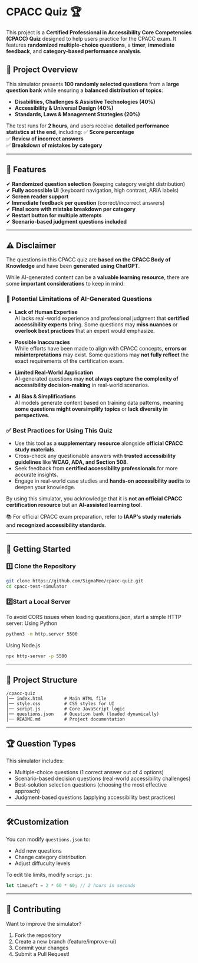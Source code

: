 # CPACC Quiz 🏆

This project is a **Certified Professional in Accessibility Core Competencies (CPACC) Quiz** designed to help users practice for the CPACC exam. It features **randomized multiple-choice questions**, a **timer**, **immediate feedback**, and **category-based performance analysis**.

## 📜 **Project Overview**
This simulator presents **100 randomly selected questions** from a **large question bank** while ensuring a **balanced distribution of topics**:
- **Disabilities, Challenges & Assistive Technologies (40%)**
- **Accessibility & Universal Design (40%)**
- **Standards, Laws & Management Strategies (20%)**

The test runs for **2 hours**, and users receive **detailed performance statistics at the end**, including:
✅ **Score percentage**  
✅ **Review of incorrect answers**  
✅ **Breakdown of mistakes by category**  

---

## 🎯 **Features**
✔ **Randomized question selection** (keeping category weight distribution)  
✔ **Fully accessible UI** (keyboard navigation, high contrast, ARIA labels)  
✔ **Screen reader support**  
✔ **Immediate feedback per question** (correct/incorrect answers)  
✔ **Final score with mistake breakdown per category**  
✔ **Restart button for multiple attempts**  
✔ **Scenario-based judgment questions included**  

---

## ⚠️ Disclaimer  

The questions in this CPACC quiz are **based on the CPACC Body of Knowledge** and have been **generated using ChatGPT**.  

While AI-generated content can be a **valuable learning resource**, there are some **important considerations** to keep in mind:

### 🔹 **Potential Limitations of AI-Generated Questions**
- **Lack of Human Expertise**  
  AI lacks real-world experience and professional judgment that **certified accessibility experts** bring. Some questions may **miss nuances** or **overlook best practices** that an expert would emphasize.

- **Possible Inaccuracies**  
  While efforts have been made to align with CPACC concepts, **errors or misinterpretations** may exist. Some questions may **not fully reflect** the exact requirements of the certification exam.

- **Limited Real-World Application**  
  AI-generated questions may **not always capture the complexity of accessibility decision-making** in real-world scenarios. 

- **AI Bias & Simplifications**  
  AI models generate content based on training data patterns, meaning **some questions might oversimplify topics** or **lack diversity in perspectives**.

### ✅ **Best Practices for Using This Quiz**
- Use this tool as a **supplementary resource** alongside **official CPACC study materials**.  
- Cross-check any questionable answers with **trusted accessibility guidelines** like **WCAG, ADA, and Section 508**.  
- Seek feedback from **certified accessibility professionals** for more accurate insights.  
- Engage in real-world case studies and **hands-on accessibility audits** to deepen your knowledge.  

By using this simulator, you acknowledge that it is **not an official CPACC certification resource** but an **AI-assisted learning tool**.  

📚 For official CPACC exam preparation, refer to **IAAP's study materials** and **recognized accessibility standards**.  


---
## 🚀 **Getting Started**
### 1️⃣ **Clone the Repository**
```sh
git clone https://github.com/SigmaMee/cpacc-quiz.git
cd cpacc-test-simulator
```
### 2️⃣**Start a Local Server**
To avoid CORS issues when loading questions.json, start a simple HTTP server:
Using Python
```sh
python3 -m http.server 5500
```
Using Node.js
```sh
npx http-server -p 5500
```

---
## 📂 **Project Structure**
```
/cpacc-quiz
│── index.html        # Main HTML file
│── style.css         # CSS styles for UI
│── script.js         # Core JavaScript logic
│── questions.json    # Question bank (loaded dynamically)
│── README.md         # Project documentation
```
---
## 🏆 **Question Types**
This simulator includes:
- Multiple-choice questions (1 correct answer out of 4 options)
- Scenario-based decision questions (real-world accessibility challenges)
- Best-solution selection questions (choosing the most effective approach)
- Judgment-based questions (applying accessibility best practices)
---
## 🛠**Customization**
You can modify `questions.json` to:
- Add new questions
- Change category distribution
- Adjust diffuculty levels

To edit tile limits, modify `script.js`:
```javascript
let timeLeft = 2 * 60 * 60; // 2 hours in seconds
```
---
## 🙌 **Contributing**
Want to improve the simulator?

1. Fork the repository
2. Create a new branch (feature/improve-ui)
3. Commit your changes
4. Submit a Pull Request!



